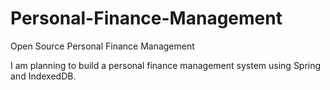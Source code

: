 # Personal-Finance-Management
Open Source Personal Finance Management


I am planning to build a personal finance management system using Spring and IndexedDB.

